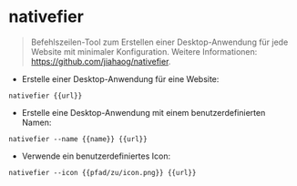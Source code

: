 # nativefier

> Befehlszeilen-Tool zum Erstellen einer Desktop-Anwendung für jede Website mit minimaler Konfiguration.
> Weitere Informationen: <https://github.com/jiahaog/nativefier>.

- Erstelle einer Desktop-Anwendung für eine Website:

`nativefier {{url}}`

- Erstelle eine Desktop-Anwendung mit einem benutzerdefinierten Namen:

`nativefier --name {{name}} {{url}}`

- Verwende ein benutzerdefiniertes Icon:

`nativefier --icon {{pfad/zu/icon.png}} {{url}}`
